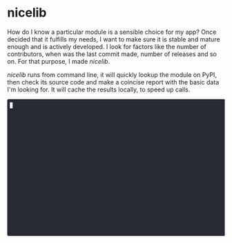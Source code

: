 # nicelib
How do I know a particular module is a sensible choice for my app? Once decided that it fulfills my needs, I want to make sure it is stable and mature enough and is actively developed. I look for factors like the number of contributors, when was the last commit made, number of releases and so on. For that purpose, I made *nicelib*.

*nicelib* runs from command line, it will quickly lookup the module on PyPI, then check its source code and make a coincise report with the basic data I'm looking for. It will cache the results locally, to speed up calls.

![Sample usage](./media/showcase.gif)
